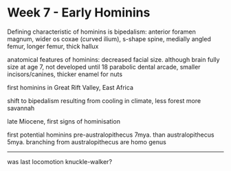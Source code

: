 <!-- SPDX-License-Identifier: zlib-acknowledgement -->
# Week 7 - Early Hominins

Defining characteristic of hominins is bipedalism:
anterior foramen magnum, wider os coxae (curved ilium), s-shape spine, medially angled femur, 
longer femur, thick hallux 

anatomical features of hominins:
decreased facial size. although brain fully size at age 7, not developed until 18
parabolic dental arcade, smaller incisors/canines, thicker enamel for nuts

first hominins in Great Rift Valley, East Africa

shift to bipedalism resulting from cooling in climate, less forest more savannah  

late Miocene, first signs of hominisation

first potential hominins pre-australopithecus 7mya. than australopithecus 5mya.
branching from australopithecus are homo genus

-----------------------------------------
was last locomotion knuckle-walker?

